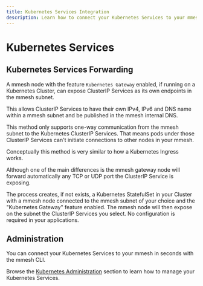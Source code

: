 ```yaml
---
title: Kubernetes Services Integration
description: Learn how to connect your Kubernetes Services to your mmesh virtual private topology without adding a single line of code or configuration.
---
```


# Kubernetes Services

## Kubernetes Services Forwarding

A mmesh node with the feature `Kubernetes Gateway` enabled, if running on a Kubernetes Cluster, can expose ClusterIP Services as its own endpoints in the mmesh subnet.

This allows ClusterIP Services to have their own IPv4, IPv6 and DNS name within a mmesh subnet and be published in the mmesh internal DNS.

This method only supports one-way communication from the mmesh subnet to the Kubernetes ClusterIP Services. That means pods under those ClusterIP Services can't initiate connections to other nodes in your mmesh.

Conceptually this method is very similar to how a Kubernetes Ingress works.

Although one of the main differences is the mmesh gateway node will forward automatically any TCP or UDP port the ClusterIP Service is exposing.

The process creates, if not exists, a Kubernetes StatefulSet in your Cluster with a mmesh node connected to the mmesh subnet of your choice and the "Kubernetes Gateway" feature enabled. The mmesh node will then expose on the subnet the ClusterIP Services you select. No configuration is required in your applications.

## Administration

You can connect your Kubernetes Services to your mmesh in seconds with the mmesh CLI.

Browse the [Kubernetes Administration](/docs/platform/administration/kubernetes/) section
to learn how to manage your Kubernetes Services.
